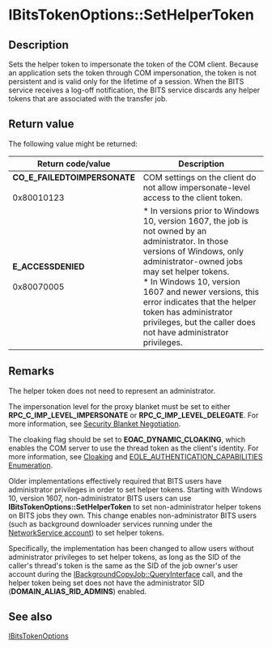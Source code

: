 # IBitsTokenOptions::SetHelperToken

## Description

Sets the helper token to impersonate the token of the COM client. Because an application sets the token through COM impersonation, the token is not persistent and is valid only for the lifetime of a session. When the BITS service receives a log-off notification, the BITS service discards any helper tokens that are associated with the transfer job.

## Return value

The following value might be returned:

| Return code/value | Description |
| --- | --- |
| **CO_E_FAILEDTOIMPERSONATE**<br><br>0x80010123 | COM settings on the client do not allow impersonate-level access to the client token. |
| **E_ACCESSDENIED**<br><br>0x80070005 | * In versions prior to Windows 10, version 1607, the job is not owned by an administrator. In those versions of Windows, only administrator-owned jobs may set helper tokens.<br>* In Windows 10, version 1607 and newer versions, this error indicates that the helper token has administrator privileges, but the caller does not have administrator privileges. |

## Remarks

The helper token does not need to represent an administrator.

The impersonation level for the proxy blanket must be set to either **RPC_C_IMP_LEVEL_IMPERSONATE** or **RPC_C_IMP_LEVEL_DELEGATE**. For more information, see [Security Blanket Negotiation](https://learn.microsoft.com/windows/win32/com/security-blanket-negotiation).

The cloaking flag should be set to **EOAC_DYNAMIC_CLOAKING**, which enables the COM server to use the thread token as the client's identity. For more information, see [Cloaking](https://learn.microsoft.com/windows/win32/com/cloaking) and [EOLE_AUTHENTICATION_CAPABILITIES Enumeration](https://learn.microsoft.com/windows/win32/api/objidlbase/ne-objidlbase-eole_authentication_capabilities).

Older implementations effectively required that BITS users have administrator privileges in order to set helper tokens. Starting with Windows 10, version 1607, non-administrator BITS users can use **IBitsTokenOptions::SetHelperToken** to set non-administrator helper tokens on BITS jobs they own. This change enables non-administrator BITS users (such as background downloader services running under the [NetworkService account](https://learn.microsoft.com/windows/desktop/Services/networkservice-account)) to set helper tokens.

Specifically, the implementation has been changed to allow users without administrator privileges to set helper tokens, as long as the SID of the caller's thread's token is the same as the SID of the job owner's user account during the [IBackgroundCopyJob::QueryInterface](https://learn.microsoft.com/windows/desktop/api/bits/nn-bits-ibackgroundcopyjob) call, and the helper token being set does not have the administrator SID (**DOMAIN_ALIAS_RID_ADMINS**) enabled.

## See also

[IBitsTokenOptions](https://learn.microsoft.com/windows/desktop/api/bits4_0/nn-bits4_0-ibitstokenoptions)